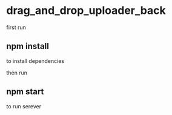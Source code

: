 # drag_and_drop_uploader_back

first run 
## npm install 
to install dependencies


then run
## npm start
to run serever
